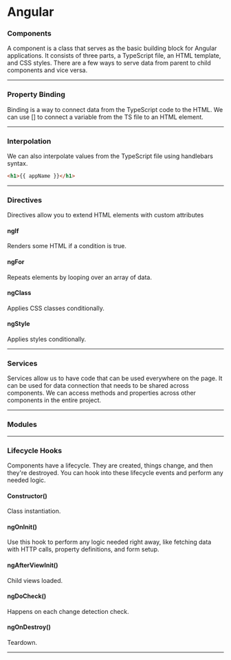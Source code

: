 # Angular

### Components

A component is a class that serves as the basic building block for Angular applications. It consists of three parts, a TypeScript file, an HTML template, and CSS styles. There are a few ways to serve data from parent to child components and vice versa.

***

### Property Binding

Binding is a way to connect data from the TypeScript code to the HTML. We can use [] to connect a variable from the TS file to an HTML element.

***

### Interpolation

We can also interpolate values from the TypeScript file using handlebars syntax.

 ```html
 <h1>{{ appName }}</h1>
 ```

***

### Directives

Directives allow you to extend HTML elements with custom attributes

#### ngIf

Renders some HTML if a condition is true.

#### ngFor

Repeats elements by looping over an array of data.

#### ngClass

Applies CSS classes conditionally.

#### ngStyle 

Applies styles conditionally.

***

### Services

Services allow us to have code that can be used everywhere on the page. It can be used for data connection that needs to be shared across components. We can access methods and properties across other components in the entire project.

***

### Modules

***

### Lifecycle Hooks

Components have a lifecycle. They are created, things change, and then they're destroyed. You can hook into these lifecycle events and perform any needed logic. 

#### Constructor()

Class instantiation.

#### ngOnInit()

Use this hook to perform any logic needed right away, like fetching data with HTTP calls, property definitions, and form setup.

#### ngAfterViewInit()

Child views loaded.

#### ngDoCheck()

Happens on each change detection check.

#### ngOnDestroy()

Teardown.

***